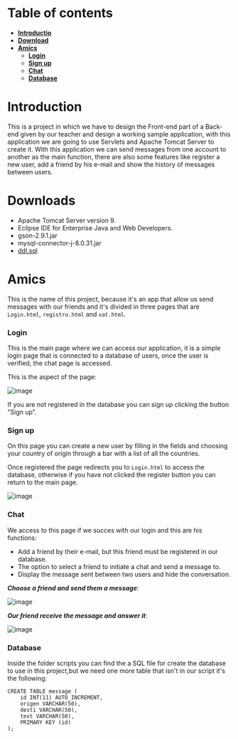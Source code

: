 # Table of contents
 * [**Introductio**](#introduction)
 * [**Download**](#download)
 * [**Amics**](#amics)
    * [**Login**](#login)
    * [**Sign up**](#sign-up)
    * [**Chat**](#chat)
    * [**Database**](#database)

# Introduction

This is a project in which we have to design the Front-end part of a Back-end given by our teacher and design a working sample application, with this application we are going to use Servlets and Apache Tomcat Server to create it.
With this application we can send messages from one account to another as the main function, there are also some features like register a new user, add a friend by his e-mail and show the history of messages between users.

# Downloads

* Apache Tomcat Server version 9.
* Eclipse IDE for Enterprise Java and Web Developers.
* gson-2.9.1.jar
* mysql-connector-j-8.0.31.jar
* [ddl.sql]()

# Amics

This is the name of this project, because it's an app that allow us send messages with our friends and it's divided in three pages that are ```Login.html```, ```registro.html``` and ```xat.html```.

### Login

This is the main page where we can access our application, it is a simple login page that is connected to a database of users, once the user is verified, the chat page is accessed.

This is the aspect of the page:

![image](https://github.com/SPiedra955/html_project/assets/114516225/78f0922e-6e1a-4600-bf46-3b0a4432485c)

If you are not registered in the database you can sign up clicking the button "Sign up".

### Sign up

On this page you can create a new user by filling in the fields and choosing your country of origin through a bar with a list of all the countries.

Once registered the page redirects you to ```Login.html``` to access the database, otherwise if you have not clicked the register button you can return to the main page.

![image](https://github.com/SPiedra955/html_project/assets/114516225/1f779a0c-c7a8-4755-9a0d-bf35150b96cf)

### Chat

We access to this page if we succes with our login and this are his functions:

* Add a friend by their e-mail, but this friend must be registered in our database.
* The option to select a friend to initiate a chat and send a message to.
* Display the message sent between two users and hide the conversation.

___Choose a friend and send them a message___:

![image](https://github.com/SPiedra955/html_project/assets/114516225/d68e4d39-af0e-468b-af47-e5eeafa9e561)

___Our friend receive the message and answer it___:

![image](https://github.com/SPiedra955/html_project/assets/114516225/cb2a3128-2cb8-4dd9-9153-b0443c84ddac)

### Database

Inside the folder scripts you can find the a SQL file for create the database to use in this project,but we need one more table that isn't in our script it's the following:

````
CREATE TABLE message (
    id INT(11) AUTO_INCREMENT,
    origen VARCHAR(50),
    desti VARCHAR(50),
    text VARCHAR(50),
    PRIMARY KEY (id)
);
````



